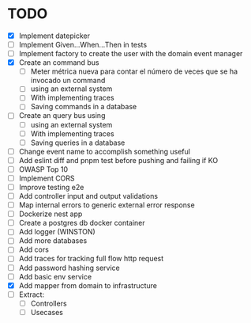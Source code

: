 # TODO
- [x] Implement datepicker
- [ ] Implement Given...When...Then in tests
- [ ] Implement factory to create the user with the domain event manager
- [x] Create an command bus
  - [ ] Meter métrica nueva para contar el número de veces que se ha invocado un command
  - [ ] using an external system
  - [ ] With implementing traces
  - [ ] Saving commands in a database
- [ ] Create an query bus using
  - [ ] using an external system
  - [ ] With implementing traces
  - [ ] Saving queries in a database
- [ ] Change event name to accomplish something useful
- [ ] Add eslint diff and pnpm test before pushing and failing if KO
- [ ] OWASP Top 10
- [ ] Implement CORS
- [ ] Improve testing e2e
- [ ] Add controller input and output validations
- [ ] Map internal errors to generic external error response
- [ ] Dockerize nest app
- [ ] Create a postgres db docker container
- [ ] Add logger (WINSTON)
- [ ] Add more databases 
- [ ] Add cors
- [ ] Add traces for tracking full flow http request
- [ ] Add password hashing service
- [ ] Add basic env service
- [x] Add mapper from domain to infrastructure
- [ ] Extract:
  - [ ] Controllers
  - [ ] Usecases
